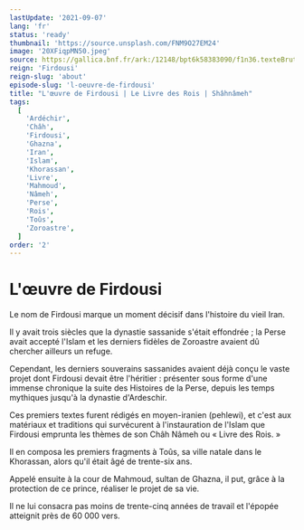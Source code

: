 ```yaml
---
lastUpdate: '2021-09-07'
lang: 'fr'
status: 'ready'
thumbnail: 'https://source.unsplash.com/FNM9O27EM24'
image: '20XFiqpMN50.jpeg'
source: https://gallica.bnf.fr/ark:/12148/bpt6k58383090/f1n36.texteBrut
reign: 'Firdousi'
reign-slug: 'about'
episode-slug: 'l-oeuvre-de-firdousi'
title: "L'œuvre de Firdousi | Le Livre des Rois | Shâhnâmeh"
tags:
  [
    'Ardéchir',
    'Châh',
    'Firdousi',
    'Ghazna',
    'Iran',
    'Islam',
    'Khorassan',
    'Livre',
    'Mahmoud',
    'Nâmeh',
    'Perse',
    'Rois',
    'Toûs',
    'Zoroastre',
  ]
order: '2'
---
```


<!-- LTeX: language=fr -->

# L'œuvre de Firdousi

Le nom de Firdousi marque un moment décisif dans l'histoire du vieil Iran.

Il y avait trois siècles que la dynastie sassanide s'était effondrée ; la Perse avait accepté l'Islam et les derniers fidèles de Zoroastre avaient dû chercher ailleurs un refuge.

Cependant, les derniers souverains sassanides avaient déjà conçu le vaste projet dont Firdousi devait être l'héritier : présenter sous forme d'une immense chronique la suite des Histoires de la Perse, depuis les temps mythiques jusqu'à la dynastie d'Ardeschir.

Ces premiers textes furent rédigés en moyen-iranien (pehlewi), et c'est aux matériaux et traditions qui survécurent à l'instauration de l'Islam que Firdousi emprunta les thèmes de son Châh Nâmeh ou « Livre des Rois. »

Il en composa les premiers fragments à Toûs, sa ville natale dans le Khorassan, alors qu'il était âgé de trente-six ans.

Appelé ensuite à la cour de Mahmoud, sultan de Ghazna, il put, grâce à la protection de ce prince, réaliser le projet de sa vie.

Il ne lui consacra pas moins de trente-cinq années de travail et l'épopée atteignit près de 60 000 vers.

